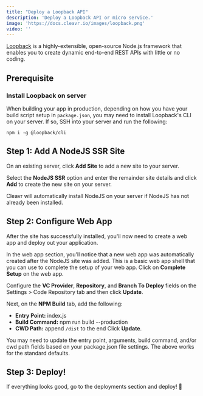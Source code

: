 ```yaml
---
title: "Deploy a Loopback API"
description: 'Deploy a Loopback API or micro service.'
image: 'https://docs.cleavr.io/images/loopback.png'
video: ''
---
```


[Loopback](https://loopback.io) is a highly-extensible, open-source Node.js framework that enables you to create dynamic end-to-end REST APIs with little or no coding.


## Prerequisite

### Install Loopback on server
When building your app in production, depending on how you have your build script setup in `package.json`, you may need to install Loopback's CLI on your 
server. If so, SSH into your server and run the following: 

```bashscript
npm i -g @loopback/cli
```

## Step 1: Add A NodeJS SSR Site

On an existing server, click **Add Site** to add a new site to your server. 

Select the **NodeJS SSR** option and enter the remainder site details and click **Add** to create the new site on your server. 

Cleavr will automatically install NodeJS on your server if NodeJS has not already been installed.  

## Step 2: Configure Web App

After the site has successfully installed, you'll now need to create a web app and deploy out your application. 

In the web app section, you'll notice that a new web app was automatically created after the NodeJS site was added. This is a basic web app shell
that you can use to complete the setup of your web app. Click on **Complete Setup** on the web app. 

Configure the **VC Provider**, **Repository**, and **Branch To Deploy** fields on the Settings > Code Repository tab and then click **Update**.

Next, on the **NPM Build** tab, add the following: 
- **Entry Point:** index.js
- **Build Command:** npm run build --production
- **CWD Path:** append `/dist` to the end
Click **Update**. 

<base-info>
You may need to update the entry point, arguments, build command, and/or cwd path fields based on your package.json file settings. 
The above works for the standard defaults.
</base-info>

## Step 3: Deploy! 
If everything looks good, go to the deployments section and deploy! 🚀
